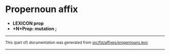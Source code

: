 # Propernoun affix

* **LEXICON prop** 
* **+N+Prop: mutation ;** 

* * *

<small>This (part of) documentation was generated from [src/fst/affixes/propernouns.lexc](https://github.com/giellalt/lang-cor/blob/main/src/fst/affixes/propernouns.lexc)</small>

---

